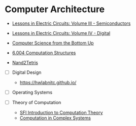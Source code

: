 # Computer Architecture

- [Lessons in Electric Circuits: Volume III - Semiconductors](https://www.circuitbread.com/textbooks/lessons-in-electric-circuits-volume-iii-semiconductors)
- [Lessons in Electric Circuits: Volume IV - Digital](https://www.circuitbread.com/textbooks/lessons-in-electric-circuits-volume-iv-digital)

- [Computer Science from the Bottom Up](https://www.bottomupcs.com/)
- [6.004 Computation Structures](https://computationstructures.org/index.html)
- [Nand2Tetris](https://www.nand2tetris.org/)


- [ ] Digital Design 
  - https://hwlabnitc.github.io/

- [ ] Operating Systems

- [ ] Theory of Computation
  - [SFI Introduction to Computation Theory](https://www.complexityexplorer.org/courses/58-introduction-to-computation-theory/segments/5204?summary)
  - [Computation in Complex Systems](https://www.complexityexplorer.org/courses/173-computation-in-complex-systems-spring-2023/segments/17212?summary)
